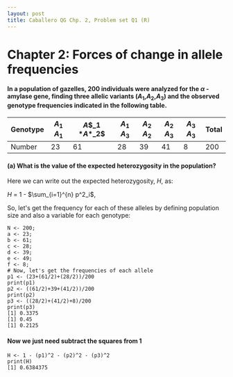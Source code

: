 ```yaml
---
layout: post
title: Caballero QG Chp. 2, Problem set Q1 (R)
---
```


# Chapter 2: Forces of change in allele frequencies

#### In a population of gazelles, 200 individuals were analyzed for the $\alpha$ - amylase gene, finding three allelic variants (*A*$_1$,*A*$_2$,*A*$_3$) and the observed genotype frequencies indicated in the following table. 

| Genotype | *A*$_1$ *A*$_1$ | *A*$_1 $*A*$_2$ | *A*$_1$ *A*$_3$ | *A*$_2$ *A*$_2$ | *A*$_2$ *A*$_3$ | *A*$_3$ *A*$_3$ | Total |
| --- | --- | --- | --- | --- | --- | --- | --- |
| Number | 23 | 61 | 28 | 39 | 41 | 8 | 200 |

#### (a) What is the value of the expected heterozygosity in the population?
Here we can write out the expected heterozygosity, *H*, as:

*H* = 1 - $\sum_{i=1}^{n} p^2_i$,

So, let's get the frequency for each of these alleles by defining population size and also a variable for each genotype:

```
N <- 200;
a <- 23;
b <- 61;
c <- 28;
d <- 39;
e <- 49;
f <- 8;
# Now, let's get the frequencies of each allele
p1 <- (23+(61/2)+(28/2))/200
print(p1)
p2 <- ((61/2)+39+(41/2))/200
print(p2)
p3 <- ((28/2)+(41/2)+8)/200
print(p3)
[1] 0.3375
[1] 0.45
[1] 0.2125
```
#### Now we just need subtract the squares from 1
```
H <- 1 - (p1)^2 - (p2)^2 - (p3)^2
print(H)
[1] 0.6384375
```
